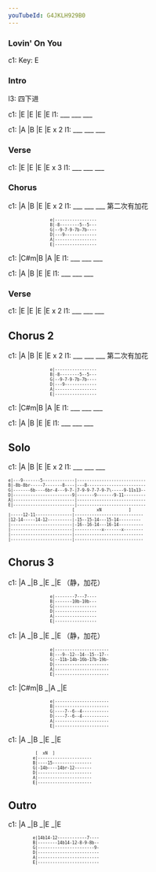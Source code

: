 ```yaml
---
youTubeId: G4JKLH929B0
---
```


### Lovin' On You

c1: Key: E

### Intro

l3: 四下进

c1: |E  |E  |E  |E
l1:  ___ ___ ___

c1: |A  |B  |E  |E x 2
l1:  ___ ___ ___

### Verse

c1: |E  |E  |E  |E x 3
l1:  ___ ___ ___

### Chorus

c1: |A  |B  |E  |E x 2
l1:  ___ ___ ___      第二次有加花

<span style="font-size:0.7em; scroll-snap-stop: always; scroll-snap-align: start;">

```
                 e|-----------------
                 B|-8--------5--5---
                 G|--9-7-9-7b-7b----
                 D|---9-------------
                 A|-----------------
                 E|-----------------
```
</span>

c1: |C#m|B  |A  |E
l1:  ___ ___ ___

c1: |A  |B  |E  |E
l1:  ___ ___ ___

### Verse

c1: |E  |E  |E  |E x 2
l1:  ___ ___ ___

## Chorus 2

c1: |A  |B  |E  |E x 2
l1:  ___ ___ ___      第二次有加花

<span style="font-size:0.7em; scroll-snap-stop: always; scroll-snap-align: start;">

```
                 e|-----------------
                 B|-8--------5--5---
                 G|--9-7-9-7b-7b----
                 D|---9-------------
                 A|-----------------
                 E|-----------------
```
</span>

c1: |C#m|B  |A  |E
l1:  ___ ___ ___

c1: |A  |B  |E  |E
l1:  ___ ___ ___

## Solo

c1: |A  |B  |E  |E x 2
l1:  ___ ___ ___

<span style="font-size:0.7em; scroll-snap-stop: always; scroll-snap-align: start;">

```
e|---9-------5-------------|----------------------------
B|-8b-8br-----7-------8----|---8------------------------
G|-------6b----6br-4---9-7-|7-9-9-7-7-9-7\-----9-11s13--
D|------------------------9|-------9-------9-11---------
A|-------------------------|----------------------------
E|-------------------------|----------------------------
                          [         xN           ]
|-----12-11---------------|----------------------------
|12-14-----14-12----------|-15--15-14---15-14---------
|-------------------------|-16--16-14---16-14----------
|-------------------------|-----------x-------x--------
|-------------------------|----------------------------
|-------------------------|----------------------------
```
</span>


## Chorus 3

c1: |A _|B _|E _|E （静，加花）

<span style="font-size:0.7em; scroll-snap-stop: always; scroll-snap-align: start;">

```
                 e|--------7---7----
                 B|-------10b-10b---
                 G|-----------------
                 D|-----------------
                 A|-----------------
                 E|-----------------
```
</span>

c1: |A _|B _|E _|E （静，加花）

<span style="font-size:0.7em; scroll-snap-stop: always; scroll-snap-align: start;">

```
                 e|----------------------
                 B|---9--12--14--15--17--
                 G|--11b-14b-16b-17b-19b-
                 D|----------------------
                 A|----------------------
                 E|----------------------
```
</span>

c1: |C#m|B _|A _|E

<span style="font-size:0.7em; scroll-snap-stop: always; scroll-snap-align: start;">

```
                 e|----------------------
                 B|----------------------
                 G|----7--6--4-----------
                 D|----7--6--4-----------
                 A|----------------------
                 E|----------------------
```
</span>

c1: |A _|B _|E _|E

<span style="font-size:0.7em; scroll-snap-stop: always; scroll-snap-align: start;">

```
           [  xN  ]
          e|----------------------
          B|----15----------------
          G|-14b----14br-12-------
          D|----------------------
          A|----------------------
          E|----------------------
```
</span>

## Outro

c1: |A _|B _|E _|E

<span style="font-size:0.7em; scroll-snap-stop: always; scroll-snap-align: start;">

```
          e|14b14-12------------7----
          B|--------14b14-12-8-9-8b--
          G|-----------------------9-
          D|-------------------------
          A|-------------------------
          E|-------------------------
```
</span>

